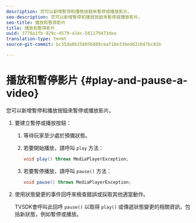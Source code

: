 ```yaml
---
description: 您可以新增暫停和播放按鈕來暫停或播放影片。
seo-description: 您可以新增暫停和播放按鈕來暫停或播放影片。
seo-title: 播放和暫停影片
title: 播放和暫停影片
uuid: 3778a1fb-929c-4579-a14c-561179473dea
translation-type: tm+mt
source-git-commit: bc35da8b258056809ceaf18e33bed631047bc81b

---
```



# 播放和暫停影片 {#play-and-pause-a-video}

您可以新增暫停和播放按鈕來暫停或播放影片。

1. 要建立暫停或播放按鈕：
   1. 等待玩家至少處於預備狀態。
   1. 若要開始播放，請呼叫 `play` 方法：

      ```java
      void play() throws MediaPlayerException;
      ```

   1. 若要暫停播放，請呼叫 `pause()` 方法：

      ```java
      void pause() throws MediaPlayerException;
      ```

1. 使用狀態變更的事件回呼來檢查錯誤或採取其他適當動作。

   TVSDK會呼叫此回呼 `pause()` 以取得 `play()` 或傳遞狀態變更的相關資訊，包括新狀態，例如暫停或播放。